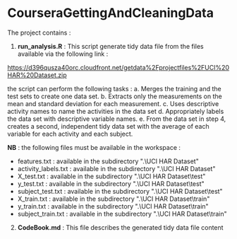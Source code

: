 # CourseraGettingAndCleaningData
 
 The project contains : 
1. **run_analysis.R** : This script generate tidy data file from the files available via the following link :
 
https://d396qusza40orc.cloudfront.net/getdata%2Fprojectfiles%2FUCI%20HAR%20Dataset.zip 
  
the script can perform the following tasks : 
a. Merges the training and the test sets to create one data set. 
b. Extracts only the measurements on the mean and standard deviation for each measurement. 
c. Uses descriptive activity names to name the activities in the data set
d. Appropriately labels the data set with descriptive variable names. 
e. From the data set in step 4, creates a second, independent tidy data set with the average of each variable for each activity and each subject.

**NB** : the following files must be available in the workspace : 
* features.txt : available in the subdirectory ".\UCI HAR Dataset\" 
* activity_labels.txt : available in the subdirectory ".\UCI HAR Dataset\" 
* X_test.txt : available in the subdirectory ".\UCI HAR Dataset\test\" 
* y_test.txt : available in the subdirectory ".\UCI HAR Dataset\test\" 
* subject_test.txt : available in the subdirectory ".\UCI HAR Dataset\test\" 
* X_train.txt : available in the subdirectory ".\UCI HAR Dataset\train\" 
* y_train.txt : available in the subdirectory ".\UCI HAR Dataset\train\" 
* subject_train.txt : available in the subdirectory ".\UCI HAR Dataset\train\" 



2. **CodeBook.md** :  This file describes the generated tidy data file content 
